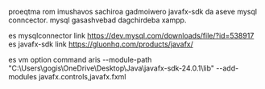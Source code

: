 proeqtma rom imushavos sachiroa gadmoiwero javafx-sdk da aseve mysql conncector.
mysql gasashvebad dagchirdeba xampp.

es mysqlconnector link https://dev.mysql.com/downloads/file/?id=538917
es javafx-sdk link https://gluonhq.com/products/javafx/

es vm option command aris --module-path "C:\Users\gogis\OneDrive\Desktop\Java\javafx-sdk-24.0.1\lib" --add-modules javafx.controls,javafx.fxml
